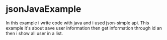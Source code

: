 # jsonJavaExample
In this example i write code with java and i used json-simple api.  This example it's about save user information then get information through id an then i show all user in a list. 

